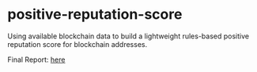 # positive-reputation-score
Using available blockchain data to build a lightweight rules-based positive reputation score for blockchain addresses. 

Final Report: [here](/data-import.ipynb)
